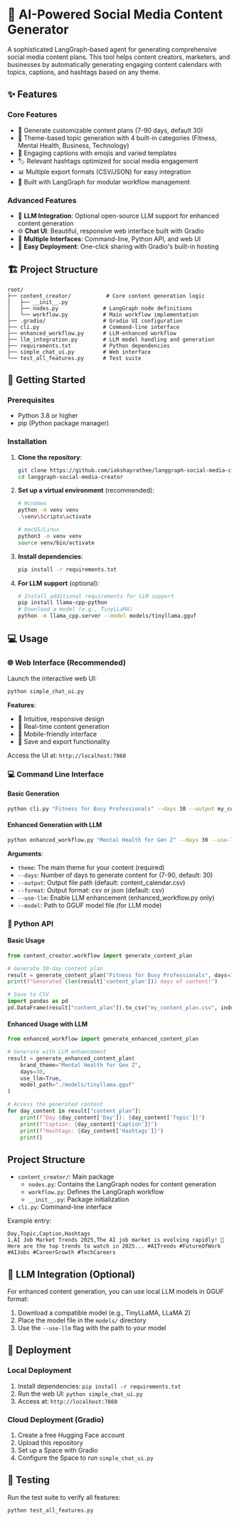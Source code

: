 # 📱 AI-Powered Social Media Content Generator

A sophisticated LangGraph-based agent for generating comprehensive social media content plans. This tool helps content creators, marketers, and businesses by automatically generating engaging content calendars with topics, captions, and hashtags based on any theme.

## ✨ Features

### Core Features
- 📅 Generate customizable content plans (7-90 days, default 30)
- 🎯 Theme-based topic generation with 4 built-in categories (Fitness, Mental Health, Business, Technology)
- 💬 Engaging captions with emojis and varied templates
- 🏷️ Relevant hashtags optimized for social media engagement
- 📊 Multiple export formats (CSV/JSON) for easy integration
- 🔧 Built with LangGraph for modular workflow management

### Advanced Features
- 🤖 **LLM Integration**: Optional open-source LLM support for enhanced content generation
- 🌐 **Chat UI**: Beautiful, responsive web interface built with Gradio
- 📱 **Multiple Interfaces**: Command-line, Python API, and web UI
- 🚀 **Easy Deployment**: One-click sharing with Gradio's built-in hosting

## 🏗️ Project Structure

```
root/
├── content_creator/           # Core content generation logic
│   ├── __init__.py
│   ├── nodes.py              # LangGraph node definitions
│   └── workflow.py           # Main workflow implementation
├── .gradio/                  # Gradio UI configuration
├── cli.py                    # Command-line interface
├── enhanced_workflow.py      # LLM-enhanced workflow
├── llm_integration.py        # LLM model handling and generation
├── requirements.txt          # Python dependencies
├── simple_chat_ui.py         # Web interface
└── test_all_features.py      # Test suite
```

## 🚀 Getting Started

### Prerequisites
- Python 3.8 or higher
- pip (Python package manager)

### Installation

1. **Clone the repository**:
   ```bash
   git clone https://github.com/iakshayrathee/langgraph-social-media-creator.git
   cd langgraph-social-media-creator
   ```

2. **Set up a virtual environment** (recommended):
   ```bash
   # Windows
   python -m venv venv
   .\venv\Scripts\activate
   
   # macOS/Linux
   python3 -m venv venv
   source venv/bin/activate
   ```

3. **Install dependencies**:
   ```bash
   pip install -r requirements.txt
   ```

4. **For LLM support** (optional):
   ```bash
   # Install additional requirements for LLM support
   pip install llama-cpp-python
   # Download a model (e.g., TinyLLaMA)
   python -m llama_cpp.server --model models/tinyllama.gguf
   ```

## 💻 Usage

### 🌐 Web Interface (Recommended)

Launch the interactive web UI:

```bash
python simple_chat_ui.py
```

**Features**:
- 🎨 Intuitive, responsive design
- 🔄 Real-time content generation
- 📱 Mobile-friendly interface
- 💾 Save and export functionality

Access the UI at: `http://localhost:7860`

### 💻 Command Line Interface

#### Basic Generation
```bash
python cli.py "Fitness for Busy Professionals" --days 30 --output my_content_plan.csv
```

#### Enhanced Generation with LLM
```bash
python enhanced_workflow.py "Mental Health for Gen Z" --days 30 --use-llm --model ./models/tinyllama.gguf
```

**Arguments**:
- `theme`: The main theme for your content (required)
- `--days`: Number of days to generate content for (7-90, default: 30)
- `--output`: Output file path (default: content_calendar.csv)
- `--format`: Output format: csv or json (default: csv)
- `--use-llm`: Enable LLM enhancement (enhanced_workflow.py only)
- `--model`: Path to GGUF model file (for LLM mode)

### 🐍 Python API

#### Basic Usage
```python
from content_creator.workflow import generate_content_plan

# Generate 30-day content plan
result = generate_content_plan("Fitness for Busy Professionals", days=30)
print(f"Generated {len(result['content_plan'])} days of content!")

# Save to CSV
import pandas as pd
pd.DataFrame(result["content_plan"]).to_csv("my_content_plan.csv", index=False)
```

#### Enhanced Usage with LLM
```python
from enhanced_workflow import generate_enhanced_content_plan

# Generate with LLM enhancement
result = generate_enhanced_content_plan(
    brand_theme="Mental Health for Gen Z",
    days=30,
    use_llm=True,
    model_path="./models/tinyllama.gguf"
)

# Access the generated content
for day_content in result["content_plan"]:
    print(f"Day {day_content['Day']}: {day_content['Topic']}")
    print(f"Caption: {day_content['Caption']}")
    print(f"Hashtags: {day_content['Hashtags']}")
    print()
```

## Project Structure

- `content_creator/`: Main package
  - `nodes.py`: Contains the LangGraph nodes for content generation
  - `workflow.py`: Defines the LangGraph workflow
  - `__init__.py`: Package initialization
- `cli.py`: Command-line interface

Example entry:
```csv
Day,Topic,Caption,Hashtags
1,AI Job Market Trends 2025,The AI job market is evolving rapidly! 🚀 Here are the top trends to watch in 2025... #AITrends #FutureOfWork #AIJobs #CareerGrowth #TechCareers
```

## 🤖 LLM Integration (Optional)

For enhanced content generation, you can use local LLM models in GGUF format:

1. Download a compatible model (e.g., TinyLLaMA, LLaMA 2)
2. Place the model file in the `models/` directory
3. Use the `--use-llm` flag with the path to your model

## 🚀 Deployment

### Local Deployment
1. Install dependencies: `pip install -r requirements.txt`
2. Run the web UI: `python simple_chat_ui.py`
3. Access at: `http://localhost:7860`

### Cloud Deployment (Gradio)
1. Create a free Hugging Face account
2. Upload this repository
3. Set up a Space with Gradio
4. Configure the Space to run `simple_chat_ui.py`

## 🧪 Testing

Run the test suite to verify all features:

```bash
python test_all_features.py
```
